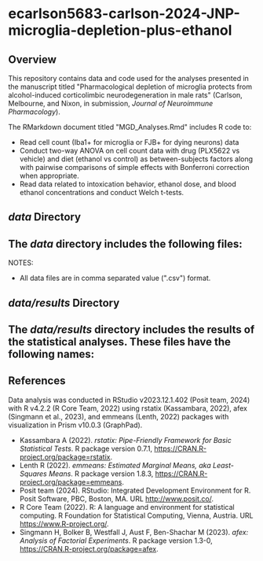 # ecarlson5683-carlson-2024-JNP-microglia-depletion-plus-ethanol

## Overview 
This repository contains data and code used for the analyses presented in the manuscript titled "Pharmacological depletion of microglia protects from alcohol-induced corticolimbic neurodegeneration in male rats" (Carlson, Melbourne, and Nixon, in submission, *Journal of Neuroimmune Pharmacology*).

The RMarkdown document titled "MGD_Analyses.Rmd" includes R code to:
- Read cell count (Iba1+ for microglia or FJB+ for dying neurons) data
- Conduct two-way ANOVA on cell count data with drug (PLX5622 vs vehicle) and diet (ethanol vs control) as between-subjects factors along with pairwise comparisons of simple effects with Bonferroni correction when appropriate.
- Read data related to intoxication behavior, ethanol dose, and blood ethanol concentrations and conduct Welch t-tests.

## ***data*** Directory
The ***data*** directory includes the following files:
- 

NOTES:
- All data files are in comma separated value (".csv") format.

## ***data/results*** Directory
The ***data/results*** directory includes the results of the statistical analyses. These files have the following names:
- 

## References
Data analysis was conducted in RStudio v2023.12.1.402 (Posit team, 2024) with R v4.2.2 (R Core Team, 2022) using rstatix (Kassambara, 2022), afex (Singmann et al., 2023), and emmeans (Lenth, 2022) packages with visualization in Prism v10.0.3 (GraphPad).
- Kassambara A (2022). _rstatix: Pipe-Friendly Framework for Basic
  Statistical Tests_. R package version 0.7.1,
  <https://CRAN.R-project.org/package=rstatix>.
- Lenth R (2022). _emmeans: Estimated Marginal Means, aka Least-Squares
  Means_. R package version 1.8.3,
  <https://CRAN.R-project.org/package=emmeans>.
- Posit team (2024). RStudio: Integrated Development Environment for R.
  Posit Software, PBC, Boston, MA. URL http://www.posit.co/.
- R Core Team (2022). R: A language and environment for statistical
  computing. R Foundation for Statistical Computing, Vienna, Austria. URL
  https://www.R-project.org/.
- Singmann H, Bolker B, Westfall J, Aust F, Ben-Shachar M (2023). _afex:
  Analysis of Factorial Experiments_. R package version 1.3-0,
  <https://CRAN.R-project.org/package=afex>.
  
